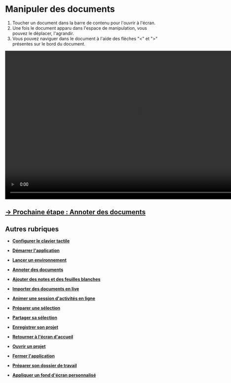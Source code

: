 # Manipuler des documents

1. Toucher un document dans la barre de contenu pour l'ouvrir à l'écran.
2. Une fois le document apparu dans l'espace de manipulation, vous pouvez le déplacer, l'agrandir.
3. Vous pouvez naviguer dans le document à l'aide des flèches "<" et ">" présentes sur le bord du document.

<video controls muted loop autoplay width="864" height="480">
	<source src="./media/manipulate-docs.mp4" type="video/mp4">
</video>

## [&rarr; Prochaine étape : Annoter des documents](./annotate.md)

## Autres rubriques 
* [**Configurer le clavier tactile**](./clavier-tactile.md)
* [**Démarrer l'application**](./start-app.md)
* [**Lancer un environnement**](./new-universe.md)
* [**Annoter des documents**](./annotate.md)
* [**Ajouter des notes et des feuilles blanches**](./add-notes.md)
* [**Importer des documents en live**](./import-docs.md)
* [**Animer une session d'activités en ligne**](./companion.md)
* [**Préparer une sélection**](./prepare-selection.md)
* [**Partager sa sélection**](./share-selection.md)
* [**Enregistrer son projet**](./save-project.md)
* [**Retourner à l'écran d'accueil**](./back-home.md)
* [**Ouvrir un projet**](./open-project.md)
* [**Fermer l'application**](./close-app.md)

* [**Préparer son dossier de travail**](./prepare-content.md)
* [**Appliquer un fond d'écran personnalisé**](./change-background.md)
